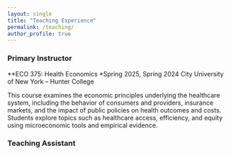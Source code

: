 ```yaml
---
layout: single
title: "Teaching Experience"
permalink: /teaching/
author_profile: true
---
```


<style>
/* Center the page title */
.page__title {
  text-align: center;
}

/* Style the main content */
.page__content {
  font-size: 0.8rem;
  line-height: 1.3;
  text-align: justify;
  margin-top: 30px; /* space between title and text */
}
</style>

### Primary Instructor
**ECO 375: Health Economics
*Spring 2025, Spring 2024
City University of New York – Hunter College

This course examines the economic principles underlying the healthcare system, including the behavior of consumers and providers, insurance markets, and the impact of public policies on health outcomes and costs. Students explore topics such as healthcare access, efficiency, and equity using microeconomic tools and empirical evidence.

### Teaching Assistant
